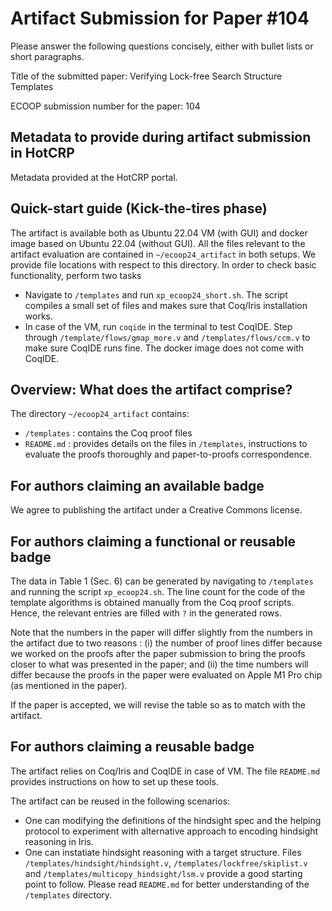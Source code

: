 # Artifact Submission for Paper #104

Please answer the following questions concisely, either with bullet lists or short paragraphs.

Title of the submitted paper: Verifying Lock-free Search Structure Templates

ECOOP submission number for the paper: 104

## Metadata to provide during artifact submission in HotCRP

Metadata provided at the HotCRP portal. 

## Quick-start guide (Kick-the-tires phase)

The artifact is available both as Ubuntu 22.04 VM (with GUI) and docker image based on Ubuntu 22.04 (without GUI). All the files relevant to the artifact evaluation are contained in `~/ecoop24_artifact` in both setups.  We provide file locations with respect to this directory. In order to check basic functionality, perform two tasks 
* Navigate to `/templates` and run `xp_ecoop24_short.sh`. The script compiles a small set of files and makes sure that Coq/Iris installation works.
* In case of the VM, run `coqide` in the terminal to test CoqIDE. Step through `/template/flows/gmap_more.v` and `/templates/flows/ccm.v` to make sure CoqIDE runs fine. The docker image does not come with CoqIDE.

## Overview: What does the artifact comprise?

The directory `~/ecoop24_artifact` contains: 

* `/templates` : contains the Coq proof files
* `README.md` : provides details on the files in `/templates`, instructions to evaluate the proofs thoroughly and paper-to-proofs correspondence. 

## For authors claiming an available badge

We agree to publishing the artifact under a Creative Commons license.

## For authors claiming a functional or reusable badge

The data in Table 1 (Sec. 6) can be generated by navigating to `/templates` and running the script `xp_ecoop24.sh`. The line count for the code of the template algorithms is obtained manually from the Coq proof scripts. Hence, the relevant entries are filled with `?` in the generated rows.

Note that the numbers in the paper will differ slightly from the numbers in the artifact due to two reasons : (i) the number of proof lines differ because we worked on the proofs after the paper submission to bring the proofs closer to what was presented in the paper; and (ii) the time numbers will differ because the proofs in the paper were evaluated on Apple M1 Pro chip (as mentioned in the paper).

If the paper is accepted, we will revise the table so as to match with the artifact.

## For authors claiming a reusable badge

The artifact relies on Coq/Iris and CoqIDE in case of VM. The file `README.md` provides instructions on how to set up these tools.

The artifact can be reused in the following scenarios:
* One can modifying the definitions of the hindsight spec and the helping protocol to experiment with alternative approach to encoding hindsight reasoning in Iris.
* One can instatiate hindsight reasoning with a target structure. Files `/templates/hindsight/hindsight.v`, `/templates/lockfree/skiplist.v` and `/templates/multicopy_hindsight/lsm.v` provide a good starting point to follow. Please read `README.md` for better understanding of the `/templates` directory.
